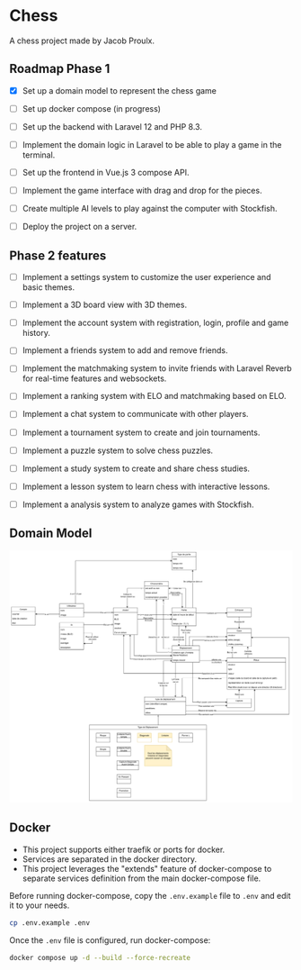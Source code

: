 # Chess

A chess project made by Jacob Proulx.

## Roadmap Phase 1

- [x] Set up a domain model to represent the chess game
- [ ] Set up docker compose (in progress)
- [ ] Set up the backend with Laravel 12 and PHP 8.3.
- [ ] Implement the domain logic in Laravel to be able to play a game in the terminal.
- [ ] Set up the frontend in Vue.js 3 compose API.
- [ ] Implement the game interface with drag and drop for the pieces.
- [ ] Create multiple AI levels to play against the computer with Stockfish.
- [ ] Deploy the project on a server.


## Phase 2 features

- [ ] Implement a settings system to customize the user experience and basic themes.
- [ ] Implement a 3D board view with 3D themes.
- [ ] Implement the account system with registration, login, profile and game history.
- [ ] Implement a friends system to add and remove friends.
- [ ] Implement the matchmaking system to invite friends with Laravel Reverb for real-time features and websockets.
- [ ] Implement a ranking system with ELO and matchmaking based on ELO.
- [ ] Implement a chat system to communicate with other players.
- [ ] Implement a tournament system to create and join tournaments.
- [ ] Implement a puzzle system to solve chess puzzles.
- [ ] Implement a study system to create and share chess studies.
- [ ] Implement a lesson system to learn chess with interactive lessons.
- [ ] Implement a analysis system to analyze games with Stockfish.


## Domain Model

![modèle du domaine - échec - chess-MDD V2.drawio.png](documentation%2Fmod%C3%A8le%20du%20domaine%20-%20%C3%A9chec%20-%20chess-MDD%20V2.drawio.png)

## Docker

- This project supports either traefik or ports for docker.
- Services are separated in the docker directory. 
- This project leverages the "extends" feature of docker-compose to separate services definition from the main docker-compose file.

Before running docker-compose, copy the `.env.example` file to `.env` and edit it to your needs.

````bash
cp .env.example .env
````

Once the `.env` file is configured, run docker-compose:

````bash
docker compose up -d --build --force-recreate
````

